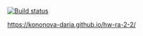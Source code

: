 [![Build status](https://ci.appveyor.com/api/projects/status/35jfr3ep6vwvwlfk?svg=true)](https://ci.appveyor.com/project/kononova-daria/hw-ra-2-2)

https://kononova-daria.github.io/hw-ra-2-2/